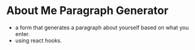 # About Me Paragraph Generator

- a form that generates a paragraph about yourself based on what you enter.
- using react hooks.